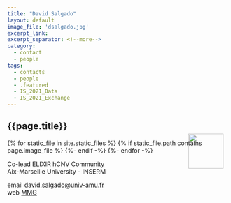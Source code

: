 ```yaml
---
title: "David Salgado"
layout: default
image_file: 'dsalgado.jpg'
excerpt_link:
excerpt_separator: <!--more-->
category:
  - contact
  - people
tags:
  - contacts
  - people
  - .featured
  - IS_2021_Data
  - IS_2021_Exchange
---
```



## {{page.title}}

{% for static_file in site.static_files %}
  {% if static_file.path contains page.image_file %}
<img style="float: right; width: 80px; margin-top: -30px; margin-right: 10px;" src="{{ static_file.path | relative_url}}" />
  {%- endif -%}
{%- endfor -%}

Co-lead ELIXIR hCNV Community  
Aix-Marseille University - INSERM   

<!--more-->

email [david.salgado@univ-amu.fr](mailto:david.salgado@univ-amu.fr)  
web [MMG](https://www.marseille-medical-genetics.org/fr/c-beroud/)  
